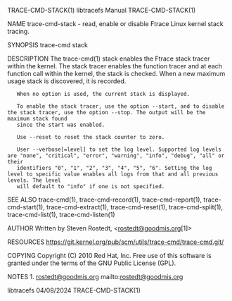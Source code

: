TRACE-CMD-STACK(1)						       libtracefs Manual						    TRACE-CMD-STACK(1)

NAME
       trace-cmd-stack - read, enable or disable Ftrace Linux kernel stack tracing.

SYNOPSIS
       trace-cmd stack

DESCRIPTION
       The trace-cmd(1) stack enables the Ftrace stack tracer within the kernel. The stack tracer enables the function tracer and at each function call within
       the kernel, the stack is checked. When a new maximum usage stack is discovered, it is recorded.

       When no option is used, the current stack is displayed.

       To enable the stack tracer, use the option --start, and to disable the stack tracer, use the option --stop. The output will be the maximum stack found
       since the start was enabled.

       Use --reset to reset the stack counter to zero.

       User --verbose[=level] to set the log level. Supported log levels are "none", "critical", "error", "warning", "info", "debug", "all" or their
       identifiers "0", "1", "2", "3", "4", "5", "6". Setting the log level to specific value enables all logs from that and all previous levels. The level
       will default to "info" if one is not specified.

SEE ALSO
       trace-cmd(1), trace-cmd-record(1), trace-cmd-report(1), trace-cmd-start(1), trace-cmd-extract(1), trace-cmd-reset(1), trace-cmd-split(1),
       trace-cmd-list(1), trace-cmd-listen(1)

AUTHOR
       Written by Steven Rostedt, <rostedt@goodmis.org[1]>

RESOURCES
       https://git.kernel.org/pub/scm/utils/trace-cmd/trace-cmd.git/

COPYING
       Copyright (C) 2010 Red Hat, Inc. Free use of this software is granted under the terms of the GNU Public License (GPL).

NOTES
	1. rostedt@goodmis.org
	   mailto:rostedt@goodmis.org

libtracefs								  04/08/2024							    TRACE-CMD-STACK(1)
